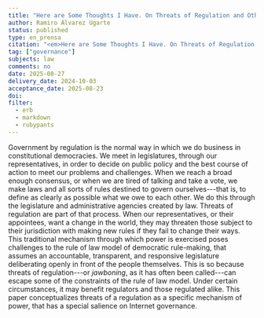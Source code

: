 ```yaml
---
title: "Here are Some Thoughts I Have. On Threats of Regulation and Other Forms of Bullying as a Governance Mechanism"
author: Ramiro Álvarez Ugarte
status: published
type: en_prensa
citation: "<em>Here are Some Thoughts I Have. On Threats of Regulation and Other Forms of Bullying as a Governance Mechanism</em>. Internet Policy Review, Vol. XX, (forthcoming, 2025)"
tag: ["governance"]
subjects: law
comments: no
date: 2025-08-27
delivery_date: 2024-10-03
acceptance_date: 2025-08-23
doi: 
filter:
  - erb
  - markdown
  - rubypants
---
```


Government by regulation is the normal way in which we do business in constitutional democracies. We meet in legislatures, through our representatives, in order to decide on public policy and the best course of action to meet our problems and challenges. When we reach a broad enough consensus, or when we are tired of talking and take a vote, we make laws and all sorts of rules destined to govern ourselves---that is, to define as clearly as possible what we owe to each other. We do this through the legislature and administrative agencies created by law. Threats of regulation are part of that process. When our representatives, or their appointees, want a change in the world, they may threaten those subject to their jurisdiction with making new rules if they fail to change their ways. This traditional mechanism through which power is exercised poses challenges to the rule of law model of democratic rule-making, that assumes an accountable, transparent, and responsive legislature deliberating openly in front of the people themselves. This is so because threats of regulation---or *jawboning*, as it has often been called---can escape some of the constraints of the rule of law model. Under certain circumstances, it may benefit regulators and those regulated alike. This paper conceptualizes threats of a regulation as a specific mechanism of power, that has a special salience on Internet governance.


